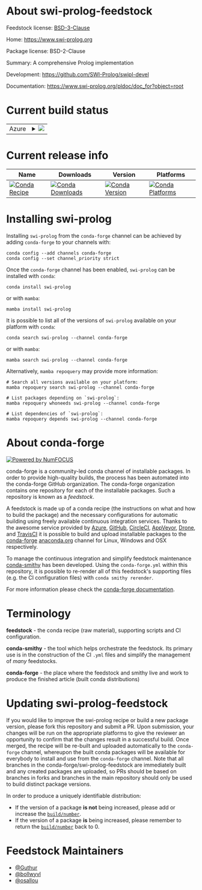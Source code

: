 About swi-prolog-feedstock
==========================

Feedstock license: [BSD-3-Clause](https://github.com/conda-forge/swi-prolog-feedstock/blob/main/LICENSE.txt)

Home: https://www.swi-prolog.org

Package license: BSD-2-Clause

Summary: A comprehensive Prolog implementation

Development: https://github.com/SWI-Prolog/swipl-devel

Documentation: https://www.swi-prolog.org/pldoc/doc_for?object=root

Current build status
====================


<table>
    
  <tr>
    <td>Azure</td>
    <td>
      <details>
        <summary>
          <a href="https://dev.azure.com/conda-forge/feedstock-builds/_build/latest?definitionId=4368&branchName=main">
            <img src="https://dev.azure.com/conda-forge/feedstock-builds/_apis/build/status/swi-prolog-feedstock?branchName=main">
          </a>
        </summary>
        <table>
          <thead><tr><th>Variant</th><th>Status</th></tr></thead>
          <tbody><tr>
              <td>linux_64</td>
              <td>
                <a href="https://dev.azure.com/conda-forge/feedstock-builds/_build/latest?definitionId=4368&branchName=main">
                  <img src="https://dev.azure.com/conda-forge/feedstock-builds/_apis/build/status/swi-prolog-feedstock?branchName=main&jobName=linux&configuration=linux%20linux_64_" alt="variant">
                </a>
              </td>
            </tr>
          </tbody>
        </table>
      </details>
    </td>
  </tr>
</table>

Current release info
====================

| Name | Downloads | Version | Platforms |
| --- | --- | --- | --- |
| [![Conda Recipe](https://img.shields.io/badge/recipe-swi--prolog-green.svg)](https://anaconda.org/conda-forge/swi-prolog) | [![Conda Downloads](https://img.shields.io/conda/dn/conda-forge/swi-prolog.svg)](https://anaconda.org/conda-forge/swi-prolog) | [![Conda Version](https://img.shields.io/conda/vn/conda-forge/swi-prolog.svg)](https://anaconda.org/conda-forge/swi-prolog) | [![Conda Platforms](https://img.shields.io/conda/pn/conda-forge/swi-prolog.svg)](https://anaconda.org/conda-forge/swi-prolog) |

Installing swi-prolog
=====================

Installing `swi-prolog` from the `conda-forge` channel can be achieved by adding `conda-forge` to your channels with:

```
conda config --add channels conda-forge
conda config --set channel_priority strict
```

Once the `conda-forge` channel has been enabled, `swi-prolog` can be installed with `conda`:

```
conda install swi-prolog
```

or with `mamba`:

```
mamba install swi-prolog
```

It is possible to list all of the versions of `swi-prolog` available on your platform with `conda`:

```
conda search swi-prolog --channel conda-forge
```

or with `mamba`:

```
mamba search swi-prolog --channel conda-forge
```

Alternatively, `mamba repoquery` may provide more information:

```
# Search all versions available on your platform:
mamba repoquery search swi-prolog --channel conda-forge

# List packages depending on `swi-prolog`:
mamba repoquery whoneeds swi-prolog --channel conda-forge

# List dependencies of `swi-prolog`:
mamba repoquery depends swi-prolog --channel conda-forge
```


About conda-forge
=================

[![Powered by
NumFOCUS](https://img.shields.io/badge/powered%20by-NumFOCUS-orange.svg?style=flat&colorA=E1523D&colorB=007D8A)](https://numfocus.org)

conda-forge is a community-led conda channel of installable packages.
In order to provide high-quality builds, the process has been automated into the
conda-forge GitHub organization. The conda-forge organization contains one repository
for each of the installable packages. Such a repository is known as a *feedstock*.

A feedstock is made up of a conda recipe (the instructions on what and how to build
the package) and the necessary configurations for automatic building using freely
available continuous integration services. Thanks to the awesome service provided by
[Azure](https://azure.microsoft.com/en-us/services/devops/), [GitHub](https://github.com/),
[CircleCI](https://circleci.com/), [AppVeyor](https://www.appveyor.com/),
[Drone](https://cloud.drone.io/welcome), and [TravisCI](https://travis-ci.com/)
it is possible to build and upload installable packages to the
[conda-forge](https://anaconda.org/conda-forge) [anaconda.org](https://anaconda.org/)
channel for Linux, Windows and OSX respectively.

To manage the continuous integration and simplify feedstock maintenance
[conda-smithy](https://github.com/conda-forge/conda-smithy) has been developed.
Using the ``conda-forge.yml`` within this repository, it is possible to re-render all of
this feedstock's supporting files (e.g. the CI configuration files) with ``conda smithy rerender``.

For more information please check the [conda-forge documentation](https://conda-forge.org/docs/).

Terminology
===========

**feedstock** - the conda recipe (raw material), supporting scripts and CI configuration.

**conda-smithy** - the tool which helps orchestrate the feedstock.
                   Its primary use is in the construction of the CI ``.yml`` files
                   and simplify the management of *many* feedstocks.

**conda-forge** - the place where the feedstock and smithy live and work to
                  produce the finished article (built conda distributions)


Updating swi-prolog-feedstock
=============================

If you would like to improve the swi-prolog recipe or build a new
package version, please fork this repository and submit a PR. Upon submission,
your changes will be run on the appropriate platforms to give the reviewer an
opportunity to confirm that the changes result in a successful build. Once
merged, the recipe will be re-built and uploaded automatically to the
`conda-forge` channel, whereupon the built conda packages will be available for
everybody to install and use from the `conda-forge` channel.
Note that all branches in the conda-forge/swi-prolog-feedstock are
immediately built and any created packages are uploaded, so PRs should be based
on branches in forks and branches in the main repository should only be used to
build distinct package versions.

In order to produce a uniquely identifiable distribution:
 * If the version of a package **is not** being increased, please add or increase
   the [``build/number``](https://docs.conda.io/projects/conda-build/en/latest/resources/define-metadata.html#build-number-and-string).
 * If the version of a package **is** being increased, please remember to return
   the [``build/number``](https://docs.conda.io/projects/conda-build/en/latest/resources/define-metadata.html#build-number-and-string)
   back to 0.

Feedstock Maintainers
=====================

* [@Guthur](https://github.com/Guthur/)
* [@bollwyvl](https://github.com/bollwyvl/)
* [@osallou](https://github.com/osallou/)


